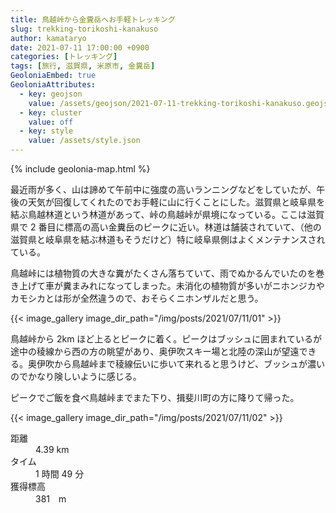 ```yaml
---
title: 鳥越峠から金糞岳へお手軽トレッキング
slug: trekking-torikoshi-kanakuso
author: kamataryo
date: 2021-07-11 17:00:00 +0900
categories: [トレッキング]
tags: [旅行, 滋賀県, 米原市, 金糞岳]
GeoloniaEmbed: true
GeoloniaAttributes:
  - key: geojson
    value: /assets/geojson/2021-07-11-trekking-torikoshi-kanakuso.geojson
  - key: cluster
    value: off
  - key: style
    value: /assets/style.json
---
```


{% include geolonia-map.html %}

最近雨が多く、山は諦めて午前中に強度の高いランニングなどをしていたが、午後の天気が回復してくれたのでお手軽に山に行くことにした。滋賀県と岐阜県を結ぶ鳥越林道という林道があって、峠の鳥越峠が県境になっている。ここは滋賀県で 2 番目に標高の高い金糞岳のピークに近い。林道は舗装されていて、（他の滋賀県と岐阜県を結ぶ林道もそうだけど）特に岐阜県側はよくメンテナンスされている。

鳥越峠には植物質の大きな糞がたくさん落ちていて、雨でぬかるんでいたのを巻き上げて車が糞まみれになってしまった。未消化の植物質が多いがニホンジカやカモシカとは形が全然違うので、おそらくニホンザルだと思う。

{{< image_gallery image_dir_path="/img/posts/2021/07/11/01" >}}

鳥越峠から 2km ほど上るとピークに着く。ピークはブッシュに囲まれているが途中の稜線から西の方の眺望があり、奥伊吹スキー場と北陸の深山が望遠できる。奥伊吹から鳥越峠まで稜線伝いに歩いて来れると思うけど、ブッシュが濃いのでかなり険しいように感じる。

ピークでご飯を食べ鳥越峠までまた下り、揖斐川町の方に降りて帰った。

{{< image_gallery image_dir_path="/img/posts/2021/07/11/02" >}}

<dl>
<dt>距離</dt><dd>4.39 km</dd>
<dt>タイム</dt><dd>1 時間 49 分</dd>
<dt>獲得標高</dt><dd>381　m</dd>
</dl>
